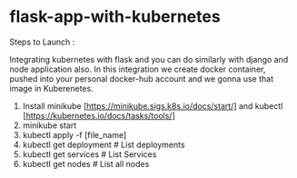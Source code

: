 # flask-app-with-kubernetes

Steps to Launch :

Integrating kubernetes with flask and you can do similarly with django and node application also. In this integration we create docker container, pushed into your personal docker-hub account and we gonna use that image in Kuberenetes.

1. Install minikube [https://minikube.sigs.k8s.io/docs/start/]  and kubectl [https://kubernetes.io/docs/tasks/tools/]
2. minikube start
3. kubectl apply -f [file_name]
4. kubectl get deployment # List deployments
5. kubectl get services # List Services
6. kubectl get nodes # List all nodes

